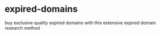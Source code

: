 # expired-domains
buy exclusive quality expired domains with this extensive expired domain research method
